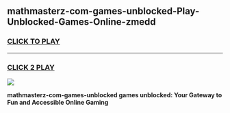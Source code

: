 
## mathmasterz-com-games-unblocked-Play-Unblocked-Games-Online-zmedd
<h3>
<a href="https://premium76.site?title=mathmasterz-com-games-unblocked&ref=25A">CLICK TO PLAY</a></h3>
<hr>

<h3>
<a href="https://premium76.site?title=mathmasterz-com-games-unblocked&ref=25A">CLICK 2 PLAY</a>
  
</h3>

<a href="https://premium76.site?title=mathmasterz-com-games-unblocked&ref=25A"><img src="https://clearcache.store/games.png"></a>


**mathmasterz-com-games-unblocked games unblocked: Your Gateway to Fun and Accessible Online Gaming**
